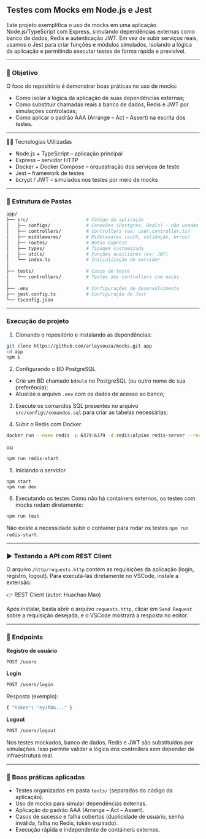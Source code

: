 ## Testes com Mocks em Node.js e Jest

Este projeto exemplifica o uso de mocks em uma aplicação Node.js/TypeScript com Express, simulando dependências externas como banco de dados, Redis e autenticação JWT.
Em vez de subir serviços reais, usamos o Jest para criar funções e módulos simulados, isolando a lógica da aplicação e permitindo executar testes de forma rápida e previsível.

---


### 📌 Objetivo

O foco do repositório é demonstrar boas práticas no uso de mocks:
- Como isolar a lógica da aplicação de suas dependências externas;
- Como substituir chamadas reais a banco de dados, Redis e JWT por simulações controladas;
- Como aplicar o padrão AAA (Arrange – Act – Assert) na escrita dos testes.

---


🧑‍💻 Tecnologias Utilizadas

- Node.js + TypeScript – aplicação principal
- Express – servidor HTTP
- Docker + Docker Compose – orquestração dos serviços de teste
- Jest – framework de testes
- bcrypt / JWT – simulados nos testes por meio de mocks

---


### 📂 Estrutura de Pastas

```bash
app/
├── src/                     # Código da aplicação
│   ├── configs/             # Conexões (Postgres, Redis) – não usadas nos mocks
│   ├── controllers/         # Controllers (ex: user.controller.ts)
│   ├── middlewares/         # Middlewares (auth, validação, erros)
│   ├── routes/              # Rotas Express
│   ├── types/               # Tipagem customizada
│   ├── utils/               # Funções auxiliares (ex: JWT)
│   └── index.ts             # Inicialização do servidor
│
├── tests/                   # Casos de teste
│   └── controllers/         # Testes dos controllers com mocks
│
├── .env                     # Configurações de desenvolvimento
├── jest.config.ts           # Configuração do Jest
└── tsconfig.json

```


---

### Execução do projeto

1. Clonando o repositório e instalando as dependências:
```bash
git clone https://github.com/arleysouza/mocks.git app
cd app
npm i
```

2. Configurando o BD PostgreSQL
- Crie um BD chamado `bdaula` no PostgreSQL (ou outro nome de sua preferência);
- Atualize o arquivo `.env` com os dados de acesso ao banco;

3. Execute os comandos SQL presentes no arquivo `src/configs/comandos.sql` para criar as tabelas necessárias;

4. Subir o Redis com Docker
```bash
docker run --name redis -p 6379:6379 -d redis:alpine redis-server --requirepass 123
```
ou

```bash
npm run redis-start
```

5. Iniciando o servidor
```
npm start
npm run dev
```

6. Executando os testes
Como não há containers externos, os testes com mocks rodam diretamente:
```bash
npm run test
```
Não existe a necessidade subir o container para rodar os testes `npm run redis-start`.

---


### ▶️ Testando a API com REST Client

O arquivo `/http/requests.http` contém as requisições da aplicação (login, registro, logout).
Para executá-las diretamente no VSCode, instale a extensão:

👉 REST Client (autor: Huachao Mao)

Após instalar, basta abrir o arquivo `requests.http`, clicar em `Send Request` sobre a requisição desejada, e o VSCode mostrará a resposta no editor.

---

### 🔑 Endpoints

**Registro de usuário**
``` bash
POST /users
```

**Login**
``` bash
POST /users/login
```
Resposta (exemplo):
```bash
{ "token": "eyJhbG..." }
```

**Logout**
``` bash
POST /users/logout
```
Nos testes mockados, banco de dados, Redis e JWT são substituídos por simulações.
Isso permite validar a lógica dos controllers sem depender de infraestrutura real.

---


### 📌 Boas práticas aplicadas

- Testes organizados em pasta `tests/` (separados do código da aplicação).
- Uso de mocks para simular dependências externas.
- Aplicação do padrão AAA (Arrange – Act – Assert).
- Casos de sucesso e falha cobertos (duplicidade de usuário, senha inválida, falha no Redis, token expirado).
- Execução rápida e independente de containers externos.